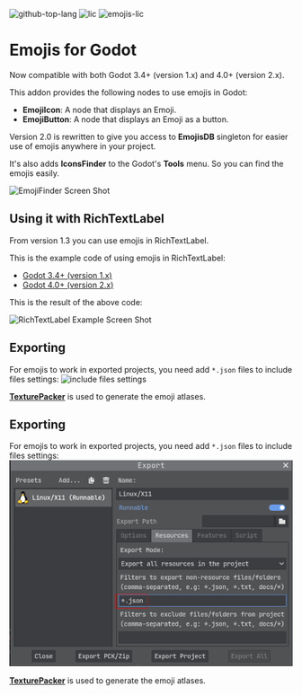 ![github-top-lang][lang] ![lic] ![emojis-lic]
# Emojis for Godot

Now compatible with both Godot 3.4+ (version 1.x) and 4.0+ (version 2.x).

This addon provides the following nodes to use emojis in Godot:
- **EmojiIcon**: A node that displays an Emoji.
- **EmojiButton**: A node that displays an Emoji as a button.

Version 2.0 is rewritten to give you access to **EmojisDB** singleton for easier use of emojis anywhere in your project.

It's also adds **IconsFinder** to the Godot's **Tools** menu.
So you can find the emojis easily.

![EmojiFinder Screen Shot](/assets/addons/emojis.png)

## Using it with RichTextLabel

From version 1.3 you can use emojis in RichTextLabel.

This is the example code of using emojis in RichTextLabel:
- [Godot 3.4+ (version 1.x)](https://github.com/rakugoteam/Emojis-For-Godot/blob/godot-3/addons/emojis-for-godot/examples/LabelWithEmojis.gd)
- [Godot 4.0+ (version 2.x)](https://github.com/rakugoteam/Emojis-For-Godot/blob/godot-4/addons/emojis-for-godot/examples/LabelWithEmojis.gd)

This is the result of the above code:

![RichTextLabel Example Screen Shot](/assets/addons/emojis_rtl.png)

## Exporting
For emojis to work in exported projects, you need add `*.json` files to include files settings:
![include files settings](/assets/other/screenshot_export.png)

[**TexturePacker**](https://www.codeandweb.com/texturepacker) is used to generate the emoji atlases.

## Exporting
For emojis to work in exported projects, you need add `*.json` files to include files settings:
![include files settings](screenshot_export.png)

[**TexturePacker**](https://www.codeandweb.com/texturepacker) is used to generate the emoji atlases.

[lic]: https://img.shields.io/github/license/rakugoteam/Emojis-For-Godot?style=flat-square&label=📃%20License&
[lang]: https://img.shields.io/github/languages/top/rakugoteam/Emojis-For-Godot?style=flat-square
[emojis-lic]: https://img.shields.io/badge/license-CC0%201.0-orange.svg?style=flat-square&label=📃%20Emojis%20License&

